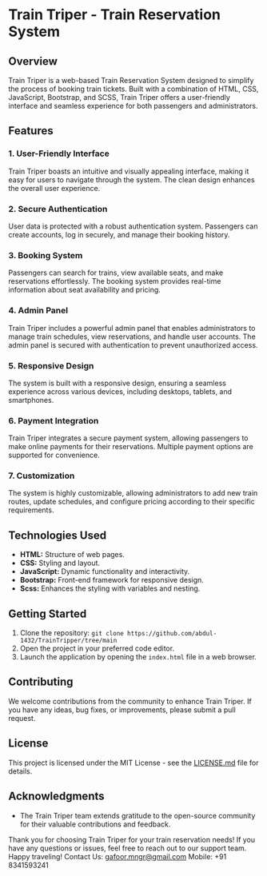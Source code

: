 # Train Triper - Train Reservation System

## Overview
Train Triper is a web-based Train Reservation System designed to simplify the process of booking train tickets. Built with a combination of HTML, CSS, JavaScript, Bootstrap, and SCSS, Train Triper offers a user-friendly interface and seamless experience for both passengers and administrators.

## Features

### 1. User-Friendly Interface
Train Triper boasts an intuitive and visually appealing interface, making it easy for users to navigate through the system. The clean design enhances the overall user experience.

### 2. Secure Authentication
User data is protected with a robust authentication system. Passengers can create accounts, log in securely, and manage their booking history.

### 3. Booking System
Passengers can search for trains, view available seats, and make reservations effortlessly. The booking system provides real-time information about seat availability and pricing.

### 4. Admin Panel
Train Triper includes a powerful admin panel that enables administrators to manage train schedules, view reservations, and handle user accounts. The admin panel is secured with authentication to prevent unauthorized access.

### 5. Responsive Design
The system is built with a responsive design, ensuring a seamless experience across various devices, including desktops, tablets, and smartphones.

### 6. Payment Integration
Train Triper integrates a secure payment system, allowing passengers to make online payments for their reservations. Multiple payment options are supported for convenience.

### 7. Customization
The system is highly customizable, allowing administrators to add new train routes, update schedules, and configure pricing according to their specific requirements.

## Technologies Used

- **HTML:** Structure of web pages.
- **CSS:** Styling and layout.
- **JavaScript:** Dynamic functionality and interactivity.
- **Bootstrap:** Front-end framework for responsive design.
- **Scss:** Enhances the styling with variables and nesting.

## Getting Started

1. Clone the repository: `git clone https://github.com/abdul-1432/TrainTripper/tree/main`
2. Open the project in your preferred code editor.
3. Launch the application by opening the `index.html` file in a web browser.

## Contributing

We welcome contributions from the community to enhance Train Triper. If you have any ideas, bug fixes, or improvements, please submit a pull request.

## License

This project is licensed under the MIT License - see the [LICENSE.md](LICENSE.md) file for details.

## Acknowledgments

- The Train Triper team extends gratitude to the open-source community for their valuable contributions and feedback.

Thank you for choosing Train Triper for your train reservation needs! If you have any questions or issues, feel free to reach out to our support team. Happy traveling!
Contact Us: [gafoor.mngr@gmail.com](mailto:gafoor.mngr@gmail.com)
Mobile: +91 8341593241
